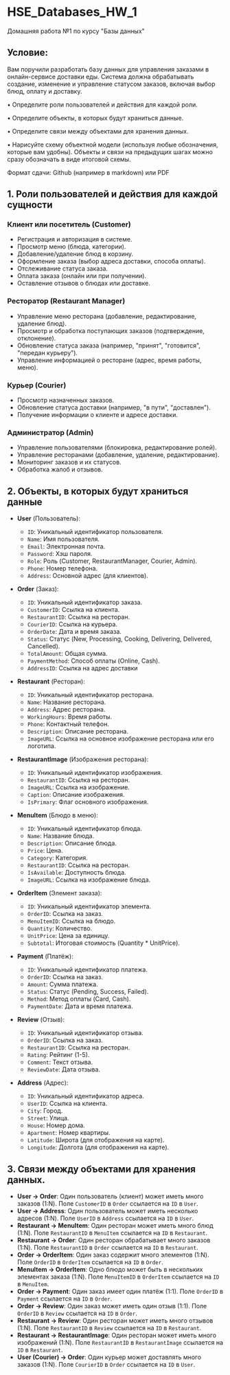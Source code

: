 # HSE_Databases_HW_1
Домашняя работа №1 по курсу "Базы данных"


## Условие:

Вам поручили разработать базу данных для управления заказами в онлайн-сервисе доставки еды. Система должна обрабатывать создание, изменение и управление статусом заказов, включая выбор блюд, оплату и доставку.

• Определите роли пользователей и действия для каждой роли.

• Определите объекты, в которых будут храниться данные.

• Определите связи между объектами для хранения данных.

• Нарисуйте схему объектной модели (используя любые обозначения, которые вам удобны). Объекты и связи на предыдущих шагах можно сразу обозначать в виде итоговой схемы.

Формат сдачи: Github (например в markdown) или PDF


## 1. Роли пользователей и действия для каждой сущности

### Клиент или посетитель (Customer)
- Регистрация и авторизация в системе.
- Просмотр меню (блюда, категории).
- Добавление/удаление блюд в корзину.
- Оформление заказа (выбор адреса доставки, способа оплаты).
- Отслеживание статуса заказа.
- Оплата заказа (онлайн или при получении).
- Оставление отзывов о блюдах или доставке.

### Ресторатор (Restaurant Manager)
- Управление меню ресторана (добавление, редактирование, удаление блюд).
- Просмотр и обработка поступающих заказов (подтверждение, отклонение).
- Обновление статуса заказа (например, "принят", "готовится", "передан курьеру").
- Управление информацией о ресторане (адрес, время работы, меню).


### Курьер (Courier)
- Просмотр назначенных заказов.
- Обновление статуса доставки (например, "в пути", "доставлен").
- Получение информации о клиенте и адресе доставки.


### Администратор (Admin)
- Управление пользователями (блокировка, редактирование ролей).
- Управление ресторанами (добавление, удаление, редактирование).
- Мониторинг заказов и их статусов.
- Обработка жалоб и отзывов.

## 2. Объекты, в которых будут храниться данные

- **User** (Пользователь):
  - `ID`: Уникальный идентификатор пользователя.
  - `Name`: Имя пользователя.
  - `Email`: Электронная почта.
  - `Password`: Хэш пароля.
  - `Role`: Роль (Customer, RestaurantManager, Courier, Admin).
  - `Phone`: Номер телефона.
  - `Address`: Основной адрес (для клиентов).
 
- **Order** (Заказ):
  - `ID`: Уникальный идентификатор заказа.
  - `CustomerID`: Ссылка на клиента.
  - `RestaurantID`: Ссылка на ресторан.
  - `CourierID`: Ссылка на курьера.
  - `OrderDate`: Дата и время заказа.
  - `Status`: Статус (New, Processing, Cooking, Delivering, Delivered, Cancelled).
  - `TotalAmount`: Общая сумма.
  - `PaymentMethod`: Способ оплаты (Online, Cash).
  - `AddressID`: Ссылка на адрес доставки
 
- **Restaurant** (Ресторан):
  - `ID`: Уникальный идентификатор ресторана.
  - `Name`: Название ресторана.
  - `Address`: Адрес ресторана.
  - `WorkingHours`: Время работы.
  - `Phone`: Контактный телефон.
  - `Description`: Описание ресторана.
  - `ImageURL`: Ссылка на основное изображение ресторана или его логотипа.

- **RestaurantImage** (Изображения ресторана):
  - `ID`: Уникальный идентификатор изображения.
  - `RestaurantID`: Ссылка на ресторан.
  - `ImageURL`: Ссылка на изображение.
  - `Caption`: Описание изображения.
  - `IsPrimary`: Флаг основного изображения.

- **MenuItem** (Блюдо в меню):
  - `ID`: Уникальный идентификатор блюда.
  - `Name`: Название блюда.
  - `Description`: Описание блюда.
  - `Price`: Цена.
  - `Category`: Категория.
  - `RestaurantID`: Ссылка на ресторан.
  - `IsAvailable`: Доступность блюда.
  - `ImageURL`: Ссылка на изображение блюда.

- **OrderItem** (Элемент заказа):
  - `ID`: Уникальный идентификатор элемента.
  - `OrderID`: Ссылка на заказ.
  - `MenuItemID`: Ссылка на блюдо.
  - `Quantity`: Количество.
  - `UnitPrice`: Цена за единицу.
  - `Subtotal`: Итоговая стоимость (Quantity * UnitPrice).
 
- **Payment** (Платёж):
  - `ID`: Уникальный идентификатор платежа.
  - `OrderID`: Ссылка на заказ.
  - `Amount`: Сумма платежа.
  - `Status`: Статус (Pending, Success, Failed).
  - `Method`: Метод оплаты (Card, Cash).
  - `PaymentDate`: Дата и время платежа.


- **Review** (Отзыв):
  - `ID`: Уникальный идентификатор отзыва.
  - `OrderID`: Ссылка на заказ.
  - `RestaurantID`: Ссылка на ресторан.
  - `Rating`: Рейтинг (1-5).
  - `Comment`: Текст отзыва.
  - `ReviewDate`: Дата отзыва.

- **Address** (Адрес):
  - `ID`: Уникальный идентификатор адреса.
  - `UserID`: Ссылка на клиента.
  - `City`: Город.
  - `Street`: Улица.
  - `House`: Номер дома.
  - `Apartment`: Номер квартиры.
  - `Latitude`: Широта (для отображения на карте).
  - `Longitude`: Долгота (для отображения на карте).
 
## 3. Связи между объектами для хранения данных.

- **User -> Order**: Один пользователь (клиент) может иметь много заказов (1:N). Поле `CustomerID` в `Order` ссылается на `ID` в `User`.
- **User -> Address**: Один пользователь может иметь несколько адресов (1:N). Поле `UserID` в `Address` ссылается на `ID` в `User`.
- **Restaurant -> MenuItem**: Один ресторан может иметь много блюд (1:N). Поле `RestaurantID` в `MenuItem` ссылается на `ID` в `Restaurant`.
- **Restaurant -> Order**: Один ресторан обрабатывает много заказов (1:N). Поле `RestaurantID` в `Order` ссылается на `ID` в `Restaurant`.
- **Order -> OrderItem**: Один заказ содержит много элементов (1:N). Поле `OrderID` в `OrderItem` ссылается на `ID` в `Order`.
- **MenuItem -> OrderItem**: Одно блюдо может быть в нескольких элементах заказа (1:N). Поле `MenuItemID` в `OrderItem` ссылается на `ID` в `MenuItem`.
- **Order -> Payment**: Один заказ имеет один платёж (1:1). Поле `OrderID` в `Payment` ссылается на `ID` в `Order`.
- **Order -> Review**: Один заказ может иметь один отзыв (1:1). Поле `OrderID` в `Review` ссылается на `ID` в `Order`.
- **Restaurant -> Review**: Один ресторан может иметь много отзывов (1:N). Поле `RestaurantID` в `Review` ссылается на `ID` в `Restaurant`.
- **Restaurant -> RestaurantImage**: Один ресторан может иметь много изображений (1:N). Поле `RestaurantID` в `RestaurantImage` ссылается на `ID` в `Restaurant`.
- **User (Courier) -> Order**: Один курьер может доставлять много заказов (1:N). Поле `CourierID` в `Order` ссылается на `ID` в `User`.

